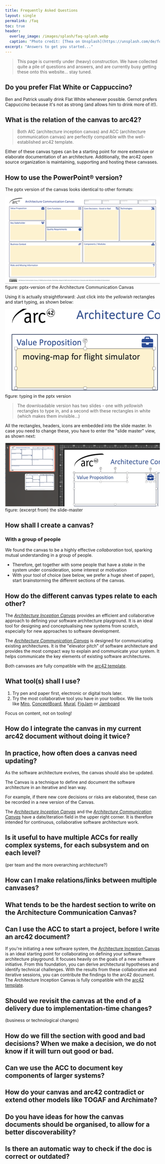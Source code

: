 ```yaml
---
title: Frequently Asked Questions
layout: single
permalink: /faq
toc: true
header:
  overlay_image: /images/splash/faq-splash.webp
  caption: "Photo credit: [Thea on Unsplash](https://unsplash.com/de/fotos/y3ZcWAgVphU)"
excerpt: "Answers to get you started..."
---
```


>This page is currently under (heavy) construction. We have collected quite a pile of questions and answers, and are currently busy getting these onto this website... stay tuned.

## Do you prefer Flat White or Cappuccino?
Ben and Patrick usually drink Flat White whenever possible.
Gernot prefers Cappuccino because it's not as strong (and allows him to drink more of it!).

## What is the relation of the canvas to arc42?

> Both AIC (architecture inception canvas) and ACC (architecture communication canvas) are perfectly compatible with the well-established arc42 template.

Either of these canvas types can be a starting point for more extensive or elaborate documentation of an architecture.
Additionally, the arc42 open source organization is maintaining, supporting and hosting these canvases.

## How to use the PowerPoint® version?

The pptx version of the canvas looks identical to other formats:

![pptx version of acc](./images/../../images/pptx-usage/acc-pptx-version.png)
figure: pptx-version of the Architecture Communication Canvas

Using it is actually straightforward: Just click into the _yellowish_ rectangles and start typing, as shown below:

![typing in the acc pptx version](./images/../../images/pptx-usage/pptx-edit-in-normal-mode.png)
figure: typing in the pptx version

> The downloadable version has two slides - one with _yellowish_ rectangles to type in, and a second with these rectangles in white (which makes them invisible...)

All the rectangles, headers, icons are embedded into the slide master. In case you need to change these, you have to enter the "slide master" view, as shown next:

![slide master view of pptx-version of acc](./images/../../images/pptx-usage/segments-and-titles-in-master.png)
figure: (excerpt from) the slide-master


## How shall I create a canvas?

### With a group of people
We found the canvas to be a highly effective _collaboration_ tool, sparking mutual understanding in a group of people.

* Therefore, get together with some people that have a _stake_ in the system under consideration, some interest or motivation
* With your tool of choice (see below, we prefer a huge sheet of paper), start brainstorming the different sections of the canvas.


## How do the different canvas types relate to each other?

The [_Architecture Inception Canvas_](https://canvas.arc42.org/architecture-inception-canvas) provides an efficient and collaborative approach to defining your software architecture playground. It is an ideal tool for designing and conceptualising new systems from scratch, especially for new approaches to software development.

The [_Architecture Communication Canvas_](https://canvas.arc42.org/architecture-communication-canvas) is designed for communicating existing architectures. It is the "elevator pitch" of software architecture and provides the most compact way to explain and communicate your system. It helps communicate the key elements of existing software architectures.

Both canvases are fully compatible with the [arc42 template](https://arc42.org/overview).


## What tool(s) shall I use?

1. Try pen and paper first, electronic or digital tools later.
2. Try the most collaborative tool you have in your toolbox. We like tools like [Miro](https://miro.com), [ConceptBoard](https://conceptboard.com/), [Mural](https://www.mural.co/), [FigJam](https://www.figma.com/de/figjam/team-collaboration/) or [Jamboard](https://jamboard.google.com)

Focus on content, not on tooling!

## How do I integrate the canvas in my current arc42 document without doing it twice?


## In practice, how often does a canvas need updating?

As the software architecture evolves, the canvas should also be updated.

The Canvas is a technique to define and document the software architecture in an iterative and lean way.

For example, if there new core decisions or risks are elaborated, these can be recorded in a new version of the Canvas.

The [_Architecture Inception Canvas_](https://canvas.arc42.org/architecture-inception-canvas) and the [_Architecture Communication Canvas_](https://canvas.arc42.org/architecture-communication-canvas) have a date/iteration field in the upper right corner. It is therefore intended for continuous, collaborative software architecture work.

## Is it useful to have multiple ACCs for really complex systems, for each subsystem and on each level?
(per team and the more overarching architecture?)

## How can I make relations/links between multiple canvases?

## What tends to be the hardest section to write on the Architecture Communication Canvas?

## Can I use the ACC to start a project, before I write an arc42 document?

If you're initiating a new software system, the [Architecture Inception Canvas](https://canvas.arc42.org/architecture-inception-canvas) is an ideal starting point for collaborating on defining your software architecture playground. It focuses heavily on the goals of a new software initiative. From this foundation, you can derive architectural hypotheses and identify technical challenges. With the results from these collaborative and iterative sessions, you can contribute the findings to the arc42 document. The Architecture Inception Canvas is fully compatible with the [arc42 template](https://arc42.org/overview).

## Should we revisit the canvas at the end of a delivery due to implementation-time changes?
(business or technological changes)

## How do we fill the section with good and bad decisions? When we make a decision, we do not know if it will turn out good or bad.

## Can we use the ACC to document key components of larger systems?

## How do your canvas and arc42 contradict or extend other models like TOGAF and Archimate?

## Do you have ideas for how the canvas documents should be organised, to allow for a better discoverability?

## Is there an automatic way to check if the doc is correct or outdated?



